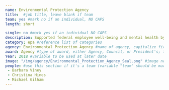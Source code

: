 ```yaml
---
name: Environmental Protection Agency
title:  #job title, leave blank if team
team: yes #mark no if an individual, NO CAPS
length: short

single: no #mark yes if an individual NO CAPS
description: Supported federal employee well-being and mental health by consolidating 19 separate contracts in the Employee Assistance Program into one vehicle. Barbara’s efforts produced $180,000 in savings per year.
category: epa #reference list of categories
agency: Environmental Protection Agency #name of agency, capitalize first letter of each name
award: Agency #type of award, either Agency, Council, or President's; this is case sensitive so make sure to match the options listed exactly. This section generates the format of the card
Year: 2018 #variable to be used at later date
image: "/img/agency/Environmental_Protection_Agency_Seal.png" #image needed for Team award (agency seal) and President's award (headshot); leave empty if and individual Agency award, IMAGE PATH: /img/agency/GSA_Seal.png
people: #use this section if it's a team (variable "team" should be marked "yes" above)
 - Barbara Viney
 - Christina Hines
 - Michael Gilham
---
```

